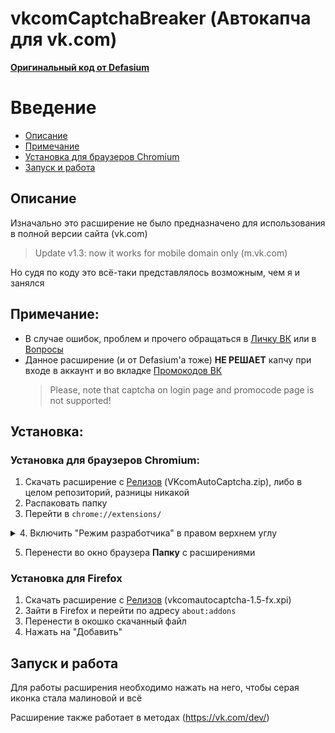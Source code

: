 # vkcomCaptchaBreaker (Автокапча для vk.com)
[__Оригинальный код от Defasium__](https://github.com/Defasium/vkCaptchaBreaker)
# Введение

- [Описание](https://github.com/eremeyko/vkcomCaptchaBreaker#%D0%9E%D0%BF%D0%B8%D1%81%D0%B0%D0%BD%D0%B8%D0%B5)<br/>
- [Примечание](https://github.com/eremeyko/vkcomCaptchaBreaker#%D0%9F%D1%80%D0%B8%D0%BC%D0%B5%D1%87%D0%B0%D0%BD%D0%B8%D0%B5)<br/>
- [Установка для браузеров Chromium](https://github.com/eremeyko/vkcomCaptchaBreaker#%D0%A3%D1%81%D1%82%D0%B0%D0%BD%D0%BE%D0%B2%D0%BA%D0%B0%20%D0%B4%D0%BB%D1%8F%20%D0%B1%D1%80%D0%B0%D1%83%D0%B7%D0%B5%D1%80%D0%BE%D0%B2%20Chromium:)
- [Запуск и работа](https://github.com/eremeyko/vkcomCaptchaBreaker#%D0%97%D0%B0%D0%BF%D1%83%D1%81%D0%BA%20%D0%B8%20%D1%80%D0%B0%D0%B1%D0%BE%D1%82%D0%B0)

## Описание
Изначально это расширение не было предназначено для использования в полной версии сайта (vk.com)
>Update v1.3: now it works for mobile domain only (m.vk.com)

Но судя по коду это всё-таки представлялось возможным, чем я и занялся

## Примечание:
- В случае ошибок, проблем и прочего обращаться в [Личку ВК](https://vk.me/eremey) или в [Вопросы](https://github.com/eremeyko/vkcomCaptchaBreaker/issues)
- Данное расширение (и от Defasium'а тоже) __НЕ РЕШАЕТ__ капчу при входе в аккаунт и во вкладке [Промокодов ВК](https://vk.com/settings?act=payments&w=promocode)
    > Please, note that captcha on login page and promocode page is not supported!

## Установка:
### Установка для браузеров Chromium:
1. Скачать расширение с [Релизов](https://github.com/eremeyko/vkcomCaptchaBreaker/releases) (VKcomAutoCaptcha.zip), либо в целом репозиторий, разницы никакой
2. Распаковать папку
3. Перейти в `chrome://extensions/`
<details>
<summary>4. Включить "Режим разработчика" в правом верхнем углу</summary>
<img src="https://i.imgur.com/thAxeoa.png">
</details>

5. Перенести во окно браузера __Папку__ с расширениями

### Установка для Firefox
1. Скачать расширение с [Релизов](https://github.com/eremeyko/vkcomCaptchaBreaker/releases) (vkcomautocaptcha-1.5-fx.xpi)
2. Зайти в Firefox и перейти по адресу `about:addons`
3. Перенести в окошко скачанный файл
4. Нажать на "Добавить"

## Запуск и работа
Для работы расширения необходимо нажать на него, чтобы серая иконка стала малиновой и всё

Расширение также работает в методах (https://vk.com/dev/) 
